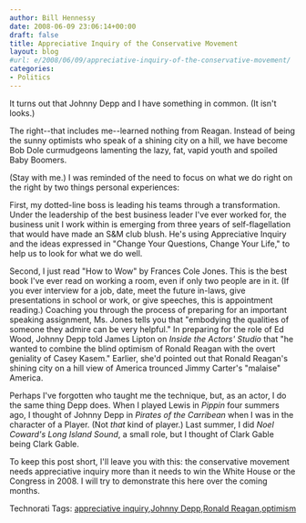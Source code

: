 ```yaml
---
author: Bill Hennessy
date: 2008-06-09 23:06:14+00:00
draft: false
title: Appreciative Inquiry of the Conservative Movement
layout: blog
#url: e/2008/06/09/appreciative-inquiry-of-the-conservative-movement/
categories:
- Politics
---
```


It turns out that Johnny Depp and I have something in common. (It isn't looks.)

The right--that includes me--learned nothing from Reagan. Instead of being the sunny optimists who speak of a shining city on a hill, we have become Bob Dole curmudgeons lamenting the lazy, fat, vapid youth and spoiled Baby Boomers.

(Stay with me.) I was reminded of the need to focus on what we do right on the right by two things personal experiences:

First, my dotted-line boss is leading his teams through a transformation. Under the leadership of the best business leader I've ever worked for, the business unit I work within is emerging from three years of self-flagellation that would have made an S&M club blush. He's using Appreciative Inquiry and the ideas expressed in "Change Your Questions, Change Your Life," to help us to look for what we do well. 

Second, I just read "How to Wow" by Frances Cole Jones. This is the best book I've ever read on working a room, even if only two people are in it. (If you ever interview for a job, date, meet the future in-laws, give presentations in school or work, or give speeches, this is appointment reading.) Coaching you through the process of preparing for an important speaking assignment, Ms. Jones tells you that "embodying the qualities of someone they admire can be very helpful." In preparing for the role of Ed Wood, Johnny Depp told James Lipton on _Inside the Actors' Studio_ that "he wanted to combine the blind optimism of Ronald Reagan with the overt geniality of Casey Kasem." Earlier, she'd pointed out that Ronald Reagan's shining city on a hill view of America trounced Jimmy Carter's "malaise" America.

Perhaps I've forgotten who taught me the technique, but, as an actor, I do the same thing Depp does. When I played Lewis in _Pippin_ four summers ago, I thought of Johnny Depp in _Pirates of the Carribean_ when I was in the character of a Player. (Not _that_ kind of player.) Last summer, I did _Noel Coward's Long Island Sound_, a small role, but I thought of Clark Gable being Clark Gable.

To keep this post short, I'll leave you with this: the conservative movement needs appreciative inquiry more than it needs to win the White House or the Congress in 2008. I will try to demonstrate this here over the coming months.

Technorati Tags: [appreciative inquiry](https://technorati.com/tags/appreciative%20inquiry),[Johnny Depp](https://technorati.com/tags/Johnny%20Depp),[Ronald Reagan](https://technorati.com/tags/Ronald%20Reagan),[optimism](https://technorati.com/tags/optimism)
